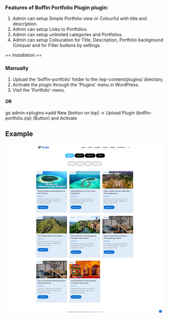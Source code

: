  
### Features of **Boffin Portfolio Plugin** plugin: ###

1. Admin can setup Simple Portfolio view or Colourful with title and description.
2. Admin can setup Links to Portfolios. 
3. Admin can setup unlimited categories and Portfolios.
4. Admin can setup Colouration for Title, Description, Portfolio background (Unique) and for Filter buttons by settings.
 
 
== Installation ==

### Manually ####

1. Upload the 'boffin-portfolio' folder to the /wp-content/plugins/ directory. 
2. Activate the plugin through the 'Plugins' menu in WordPress. 
3. Visit the  'Portfolio' menu.
#### OR ####
go admin->plugins->add New [botton on top] -> Upload Plugin (boffin-portfolio.zip) [Button] and Activate


## Example

 ![alt text](https://raw.githubusercontent.com/boffincoders/wordpress-posts-filter/main/filter_posts.png)

 

